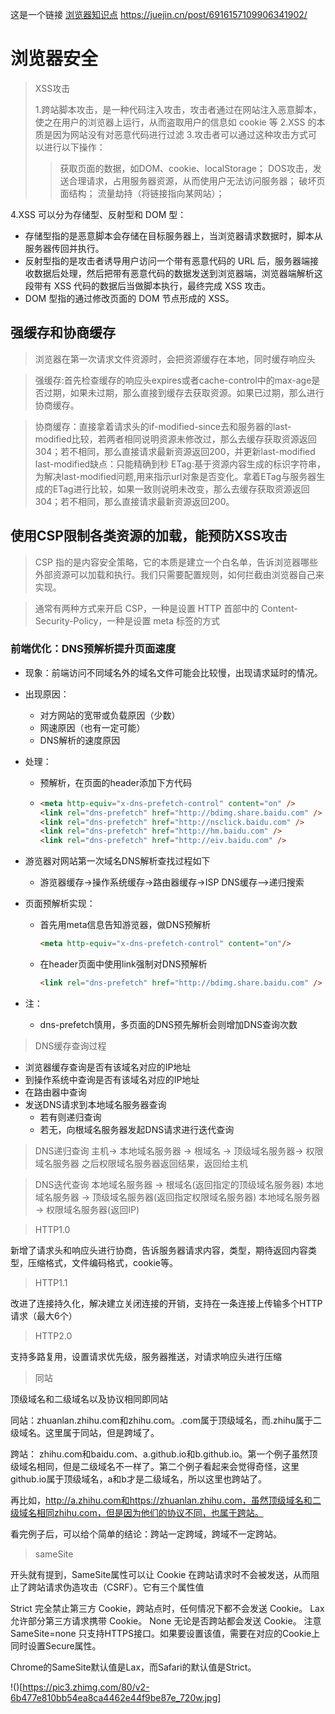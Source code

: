 这是一个链接 [浏览器知识点](https://juejin.cn/post/6916157109906341902/)
<https://juejin.cn/post/6916157109906341902/>

# 浏览器安全
> XSS攻击
>
> 1.跨站脚本攻击，是一种代码注入攻击，攻击者通过在网站注入恶意脚本，使之在用户的浏览器上运行，从而盗取用户的信息如 cookie 等
> 2.XSS 的本质是因为网站没有对恶意代码进行过滤
> 3.攻击者可以通过这种攻击方式可以进行以下操作：
>> 获取页面的数据，如DOM、cookie、localStorage；
>> DOS攻击，发送合理请求，占用服务器资源，从而使用户无法访问服务器；
>> 破坏页面结构；
>> 流量劫持（将链接指向某网站）；

4.XSS 可以分为存储型、反射型和 DOM 型：
+ 存储型指的是恶意脚本会存储在目标服务器上，当浏览器请求数据时，脚本从服务器传回并执行。
+ 反射型指的是攻击者诱导用户访问一个带有恶意代码的 URL 后，服务器端接收数据后处理，然后把带有恶意代码的数据发送到浏览器端，浏览器端解析这段带有 XSS 代码的数据后当做脚本执行，最终完成 XSS 攻击。
+ DOM 型指的通过修改页面的 DOM 节点形成的 XSS。

## 强缓存和协商缓存
> 浏览器在第一次请求文件资源时，会把资源缓存在本地，同时缓存响应头

> 强缓存:首先检查缓存的响应头expires或者cache-control中的max-age是否过期，如果未过期，那么直接到缓存去获取资源。如果已过期，那么进行协商缓存。

> 协商缓存：直接拿着请求头的if-modified-since去和服务器的last-modified比较，若两者相同说明资源未修改过，那么去缓存获取资源返回304；若不相同，那么直接请求最新资源返回200，并更新last-modified
> last-modified缺点：只能精确到秒
> ETag:基于资源内容生成的标识字符串，为解决last-modified问题,用来指示url对象是否变化。拿着ETag与服务器生成的ETag进行比较，如果一致则说明未改变，那么去缓存获取资源返回304；若不相同，那么直接请求最新资源返回200。

## 使用CSP限制各类资源的加载，能预防XSS攻击
>CSP 指的是内容安全策略，它的本质是建立一个白名单，告诉浏览器哪些外部资源可以加载和执行。我们只需要配置规则，如何拦截由浏览器自己来实现。

>通常有两种方式来开启 CSP，一种是设置 HTTP 首部中的 Content-Security-Policy，一种是设置 meta 标签的方式

### 前端优化：DNS预解析提升页面速度

- 现象：前端访问不同域名外的域名文件可能会比较慢，出现请求延时的情况。

- 出现原因：

  - 对方网站的宽带或负载原因（少数）
  - 网速原因（也有一定可能）
  - DNS解析的速度原因

- 处理：

  - 预解析，在页面的header添加下方代码

  - ```html
    <meta http-equiv="x-dns-prefetch-control" content="on" />
    <link rel="dns-prefetch" href="http://bdimg.share.baidu.com" />
    <link rel="dns-prefetch" href="http://nsclick.baidu.com" />
    <link rel="dns-prefetch" href="http://hm.baidu.com" />
    <link rel="dns-prefetch" href="http://eiv.baidu.com" />
    ```

- 游览器对网站第一次域名DNS解析查找过程如下

  - 游览器缓存->操作系统缓存->路由器缓存->ISP DNS缓存-->递归搜索

- 页面预解析实现：

  - 首先用meta信息告知游览器，做DNS预解析

    ```html
    <meta http-equiv="x-dns-prefetch-control" content="on"/>
    ```

  - 在header页面中使用link强制对DNS预解析

    ```html
    <link rel="dns-prefetch" href="http://bdimg.share.baidu.com" />
    ```

- 注：

  - dns-prefetch慎用，多页面的DNS预先解析会则增加DNS查询次数


> DNS缓存查询过程
+ 浏览器缓存查询是否有该域名对应的IP地址
+ 到操作系统中查询是否有该域名对应的IP地址
+ 在路由器中查询
+ 发送DNS请求到本地域名服务器查询
  + 若有则递归查询
  + 若无，向根域名服务器发起DNS请求进行迭代查询

> DNS递归查询
主机-> 本地域名服务器 -> 根域名 -> 顶级域名服务器-> 权限域名服务器
之后权限域名服务器返回结果，返回给主机

> DNS迭代查询
本地域名服务器 -> 根域名(返回指定的顶级域名服务器)
本地域名服务器 -> 顶级域名服务器(返回指定权限域名服务器)
本地域名服务器 -> 权限域名服务器(返回IP)


> HTTP1.0

新增了请求头和响应头进行协商，告诉服务器请求内容，类型，期待返回内容类型，压缩格式，文件编码格式，cookie等。

>HTTP1.1

改进了连接持久化，解决建立关闭连接的开销，支持在一条连接上传输多个HTTP请求（最大6个）

> HTTP2.0

支持多路复用，设置请求优先级，服务器推送，对请求响应头进行压缩

> 同站

顶级域名和二级域名以及协议相同即同站

同站：zhuanlan.zhihu.com和zhihu.com。.com属于顶级域名，而.zhihu属于二级域名。这里属于同站，但是跨域了。

跨站： zhihu.com和baidu.com、a.github.io和b.github.io。第一个例子虽然顶级域名相同，但是二级域名不一样了。第二个例子看起来会觉得奇怪，这里github.io属于顶级域名，a和b才是二级域名，所以这里也跨站了。

再比如，http://a.zhihu.com和https://zhuanlan.zhihu.com，虽然顶级域名和二级域名相同zhihu.com，但是因为他们的协议不同，也属于跨站。

看完例子后，可以给个简单的结论：跨站一定跨域，跨域不一定跨站。

> sameSite

开头就有提到，SameSite属性可以让 Cookie 在跨站请求时不会被发送，从而阻止了跨站请求伪造攻击（CSRF）。它有三个属性值

Strict 完全禁止第三方 Cookie，跨站点时，任何情况下都不会发送 Cookie。
Lax 允许部分第三方请求携带 Cookie。
None 无论是否跨站都会发送 Cookie。
注意SameSite=none 只支持HTTPS接口。如果要设置该值，需要在对应的Cookie上同时设置Secure属性。

Chrome的SameSite默认值是Lax，而Safari的默认值是Strict。

!()[https://pic3.zhimg.com/80/v2-6b477e810bb54ea8ca4462e44f9be87e_720w.jpg]